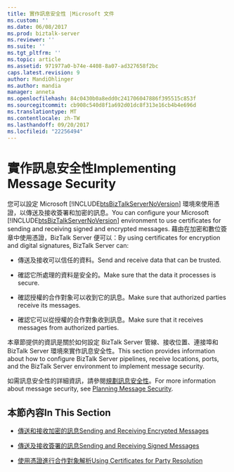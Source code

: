 ```yaml
---
title: 實作訊息安全性 |Microsoft 文件
ms.custom: ''
ms.date: 06/08/2017
ms.prod: biztalk-server
ms.reviewer: ''
ms.suite: ''
ms.tgt_pltfrm: ''
ms.topic: article
ms.assetid: 971977a0-b74e-4408-8a07-ad327658f2bc
caps.latest.revision: 9
author: MandiOhlinger
ms.author: mandia
manager: anneta
ms.openlocfilehash: 84c0430b0a8edd0c241706047886f395515c853f
ms.sourcegitcommit: cb908c540d8f1a692d01dc8f313e16cb4b4e696d
ms.translationtype: MT
ms.contentlocale: zh-TW
ms.lasthandoff: 09/20/2017
ms.locfileid: "22256494"
---
```

# <a name="implementing-message-security"></a><span data-ttu-id="37405-102">實作訊息安全性</span><span class="sxs-lookup"><span data-stu-id="37405-102">Implementing Message Security</span></span>
<span data-ttu-id="37405-103">您可以設定 Microsoft [!INCLUDE[btsBizTalkServerNoVersion](../includes/btsbiztalkservernoversion-md.md)] 環境來使用憑證，以傳送及接收簽署和加密的訊息。</span><span class="sxs-lookup"><span data-stu-id="37405-103">You can configure your Microsoft [!INCLUDE[btsBizTalkServerNoVersion](../includes/btsbiztalkservernoversion-md.md)] environment to use certificates for sending and receiving signed and encrypted messages.</span></span> <span data-ttu-id="37405-104">藉由在加密和數位簽章中使用憑證，BizTalk Server 便可以：</span><span class="sxs-lookup"><span data-stu-id="37405-104">By using certificates for encryption and digital signatures, BizTalk Server can:</span></span>  
  
-   <span data-ttu-id="37405-105">傳送及接收可以信任的資料。</span><span class="sxs-lookup"><span data-stu-id="37405-105">Send and receive data that can be trusted.</span></span>  
  
-   <span data-ttu-id="37405-106">確認它所處理的資料是安全的。</span><span class="sxs-lookup"><span data-stu-id="37405-106">Make sure that the data it processes is secure.</span></span>  
  
-   <span data-ttu-id="37405-107">確認授權的合作對象可以收到它的訊息。</span><span class="sxs-lookup"><span data-stu-id="37405-107">Make sure that authorized parties receive its messages.</span></span>  
  
-   <span data-ttu-id="37405-108">確認它可以從授權的合作對象收到訊息。</span><span class="sxs-lookup"><span data-stu-id="37405-108">Make sure that it receives messages from authorized parties.</span></span>  
  
 <span data-ttu-id="37405-109">本章節提供的資訊是關於如何設定 BizTalk Server 管線、接收位置、連接埠和 BizTalk Server 環境來實作訊息安全性。</span><span class="sxs-lookup"><span data-stu-id="37405-109">This section provides information about how to configure BizTalk Server pipelines, receive locations, ports, and the BizTalk Server environment to implement message security.</span></span>  
  
 <span data-ttu-id="37405-110">如需訊息安全性的詳細資訊，請參閱[規劃訊息安全性](../core/planning-message-security.md)。</span><span class="sxs-lookup"><span data-stu-id="37405-110">For more information about message security, see [Planning Message Security](../core/planning-message-security.md).</span></span>  
  
## <a name="in-this-section"></a><span data-ttu-id="37405-111">本節內容</span><span class="sxs-lookup"><span data-stu-id="37405-111">In This Section</span></span>  
  
-   [<span data-ttu-id="37405-112">傳送和接收加密的訊息</span><span class="sxs-lookup"><span data-stu-id="37405-112">Sending and Receiving Encrypted Messages</span></span>](../core/sending-and-receiving-encrypted-messages.md)  
  
-   [<span data-ttu-id="37405-113">傳送及接收簽署的訊息</span><span class="sxs-lookup"><span data-stu-id="37405-113">Sending and Receiving Signed Messages</span></span>](../core/sending-and-receiving-signed-messages.md)  
  
-   [<span data-ttu-id="37405-114">使用憑證進行合作對象解析</span><span class="sxs-lookup"><span data-stu-id="37405-114">Using Certificates for Party Resolution</span></span>](../core/using-certificates-for-party-resolution.md)